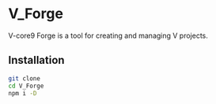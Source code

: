 # V_Forge
V-core9 Forge is a tool for creating and managing V projects.

## Installation
```bash
git clone 
cd V_Forge
npm i -D
```

